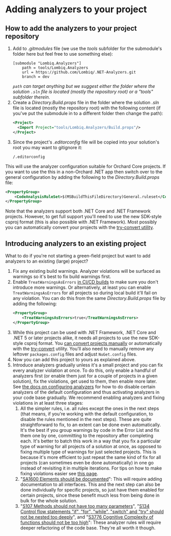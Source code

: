 # Adding analyzers to your project



## How to add the analyzers to your project repository

1. Add to *.gitmodules* file (we use the *tools* subfolder for the submodule's folder here but feel free to use something else):
   ```
   [submodule "Lombiq.Analyzers"]
       path = tools/Lombiq.Analyzers
       url = https://github.com/Lombiq/.NET-Analyzers.git
       branch = dev
   ```
   *`path` can target anything but we suggest either the folder where the solution `.sln` file is located (mostly the repository root) or a "tools" subfolder therein.*
2. Create a *Directory.Build.props* file in the folder where the solution *.sln* file is located (mostly the repository root) with the following content (if you've put the submodule in to a different folder then change the path):
   ```xml
   <Project>
     <Import Project="tools/Lombiq.Analyzers/Build.props"/>
   </Project>
   ```
3. Since the project's *.editorconfig* file will be copied into your solution's root you may want to gitignore it:
    ```
    /.editorconfig
    ```

This will use the analyzer configuration suitable for Orchard Core projects. If you want to use the this in a non-Orchard .NET app then switch over to the general configuration by adding the following to the *Directory.Build.props* file:

```xml
<PropertyGroup>
    <CodeAnalysisRuleSet>$(MSBuildThisFileDirectory)General.ruleset</CodeAnalysisRuleSet>
</PropertyGroup>
```

Note that the analyzers support both .NET Core and .NET Framework projects. However, to get full support you'll need to use the new SDK-style csproj format (this is also possible with .NET Framework). Most possibly you can automatically convert your projects with the [try-convert utility](https://github.com/dotnet/try-convert).


## Introducing analyzers to an existing project

What to do if you're not starting a green-field project but want to add analyzers to an existing (large) project?

1. Fix any existing build warnings. Analyzer violations will be surfaced as warnings so it's best to fix build warnings first.
2. Enable `TreatWarningsAsErrors` [in CI/CD builds](UsingAnalyzersDuringCommandLineBuilds.md) to make sure you don't introduce more warnings. Or alternatively, at least you can enable `TreatWarningsAsErrors` for all projects so during local build it'll fail on any violation. You can do this from the same *Directory.Build.props* file by adding the following:
    ```xml
    <PropertyGroup>
        <TreatWarningsAsErrors>true</TreatWarningsAsErrors>
    </PropertyGroup>
    ```
3. While this project can be used with .NET Framework, .NET Core and .NET 5 or later projects alike, it needs all projects to use the new SDK-style csproj format. You [can convert projects manually](https://docs.microsoft.com/en-us/dotnet/core/porting/#per-project-steps) or automatically with the [try-convert](https://github.com/dotnet/try-convert) utility. You'll also need to manually remove any leftover `packages.config` files and adjust `NuGet.config` files. 
4. Now you can add this project to yours as explained above.
5. Introduce analyzers gradually unless it's a small project and you can fix every analyzer violation at once. To do this, only enable a handful of analyzers first (or enable them just for a couple of projects in a given solution), fix the violations, get used to them, then enable more later. See [the docs on configuring analyzers](ConfiguringAnalyzers.md) for how to do disable certain analyzers of the default configuration and thus activating analyzers in your code base gradually. We recommend enabling analyzers and fixing violations in at least three stages:
    1. All the simpler rules, i.e. all rules except the ones in the next steps (that means, if you're working with the default configuration, to disable the rules mentioned in the next steps). These are quite straightforward to fix, to an extent can be done even automatically. It's the best if you group warnings by code in the Error List and fix them one by one, committing to the repository after completing each. It's better to batch this work in a way that you fix a particular type of warning for all projects of a solution at once, as opposed to fixing multiple type of warnings for just selected projects. This is because it's more efficient to just repeat the same kind of fix for all projects (can sometimes even be done automatically) in one go instead of revisiting it in multiple iterations. For tips on how to make fixing violations easier see [this page](UsingAnalyzersDuringDevelopment.md).
    2. "[SA1600 Elements should be documented](https://github.com/DotNetAnalyzers/StyleCopAnalyzers/blob/master/documentation/SA1600.md)": This will require adding documentation to all interfaces. This and the next step can also be done individually for specific projects, so just have them enabled for certain projects, since these benefit much less from being done in bulk for the whole solution.
    3. "[S107 Methods should not have too many parameters](https://rules.sonarsource.com/csharp/RSPEC-107)", "[S134 Control flow statements "if", "for", "while", "switch" and "try" should not be nested too deeply](https://rules.sonarsource.com/csharp/RSPEC-107)", and "[S3776 Cognitive Complexity of functions should not be too high](https://rules.sonarsource.com/csharp/RSPEC-3776)": These analyzer rules will require deeper refactoring of the code base. They're all worth it though.
